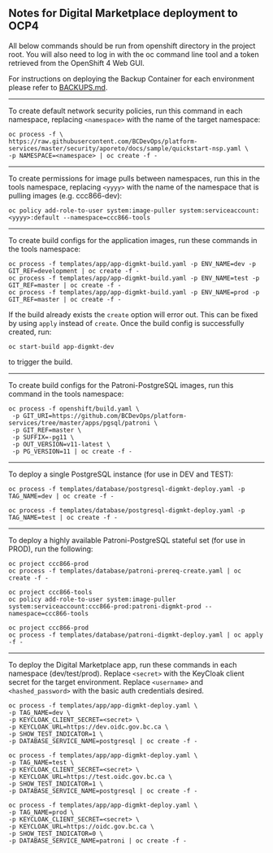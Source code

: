 ## Notes for Digital Marketplace deployment to OCP4

All below commands should be run from openshift directory in the project root. You will also need to log in with the oc command line tool and a token retrieved from the OpenShift 4 Web GUI.

For instructions on deploying the Backup Container for each environment please refer to [BACKUPS.md](./BACKUPS.md).

-----

To create default network security policies, run this command in each namespace, replacing `<namespace>` with the name of the target namespace:

```
oc process -f \
https://raw.githubusercontent.com/BCDevOps/platform-services/master/security/aporeto/docs/sample/quickstart-nsp.yaml \
-p NAMESPACE=<namespace> | oc create -f -
```

-----

To create permissions for image pulls between namespaces, run this in the tools namespace, replacing `<yyyy>` with the name of the namespace that is pulling images (e.g. ccc866-dev):

```
oc policy add-role-to-user system:image-puller system:serviceaccount:<yyyy>:default --namespace=ccc866-tools
```

-----

To create build configs for the application images, run these commands in the tools namespace:

```
oc process -f templates/app/app-digmkt-build.yaml -p ENV_NAME=dev -p GIT_REF=development | oc create -f -
oc process -f templates/app/app-digmkt-build.yaml -p ENV_NAME=test -p GIT_REF=master | oc create -f -
oc process -f templates/app/app-digmkt-build.yaml -p ENV_NAME=prod -p GIT_REF=master | oc create -f -
```

If the build already exists the `create` option will error out.  This can be fixed by using `apply` instead of `create`.  Once the build config is successfully created, run:

`oc start-build app-digmkt-dev` 

to trigger the build.


------

To create build configs for the Patroni-PostgreSQL images, run this command in the tools namespace:

```
oc process -f openshift/build.yaml \
 -p GIT_URI=https://github.com/BCDevOps/platform-services/tree/master/apps/pgsql/patroni \
 -p GIT_REF=master \
 -p SUFFIX=-pg11 \
 -p OUT_VERSION=v11-latest \
 -p PG_VERSION=11 | oc create -f -
```

 -----

To deploy a single PostgreSQL instance (for use in DEV and TEST):

```
oc process -f templates/database/postgresql-digmkt-deploy.yaml -p TAG_NAME=dev | oc create -f -
```

```
oc process -f templates/database/postgresql-digmkt-deploy.yaml -p TAG_NAME=test | oc create -f -
```

------

To deploy a highly available Patroni-PostgreSQL stateful set (for use in PROD), run the following:

```
oc project ccc866-prod
oc process -f templates/database/patroni-prereq-create.yaml | oc create -f -

oc project ccc866-tools
oc policy add-role-to-user system:image-puller system:serviceaccount:ccc866-prod:patroni-digmkt-prod --namespace=ccc866-tools

oc project ccc866-prod
oc process -f templates/database/patroni-digmkt-deploy.yaml | oc apply -f -
```

------

To deploy the Digital Marketplace app, run these commands in each namespace (dev/test/prod).
Replace `<secret>` with the KeyCloak client secret for the target environment.
Replace `<username>` and `<hashed_password>` with the basic auth credentials desired.

```
oc process -f templates/app/app-digmkt-deploy.yaml \
-p TAG_NAME=dev \
-p KEYCLOAK_CLIENT_SECRET=<secret> \
-p KEYCLOAK_URL=https://dev.oidc.gov.bc.ca \
-p SHOW_TEST_INDICATOR=1 \
-p DATABASE_SERVICE_NAME=postgresql | oc create -f -
```

```
oc process -f templates/app/app-digmkt-deploy.yaml \
-p TAG_NAME=test \
-p KEYCLOAK_CLIENT_SECRET=<secret> \
-p KEYCLOAK_URL=https://test.oidc.gov.bc.ca \
-p SHOW_TEST_INDICATOR=1 \
-p DATABASE_SERVICE_NAME=postgresql | oc create -f -
```

```
oc process -f templates/app/app-digmkt-deploy.yaml \
-p TAG_NAME=prod \
-p KEYCLOAK_CLIENT_SECRET=<secret> \
-p KEYCLOAK_URL=https://oidc.gov.bc.ca \
-p SHOW_TEST_INDICATOR=0 \
-p DATABASE_SERVICE_NAME=patroni | oc create -f -
```
